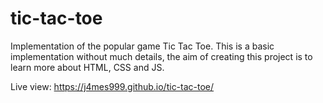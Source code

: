 # tic-tac-toe
Implementation of the popular game Tic Tac Toe. 
This is a basic implementation without much details, the aim of creating this project is to learn more
about HTML, CSS and JS.

Live view:  https://j4mes999.github.io/tic-tac-toe/
